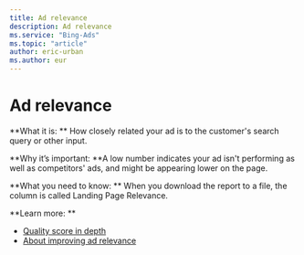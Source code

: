 ```yaml
---
title: Ad relevance
description: Ad relevance
ms.service: "Bing-Ads"
ms.topic: "article"
author: eric-urban
ms.author: eur
---
```


# Ad relevance

**What it is: **    How closely related your ad is to the customer's search query or other input.

**Why it’s important: **A low number indicates your ad isn't performing as well as competitors' ads, and might be appearing lower on the page.

**What you need to know: **    When you download the report to a file, the column is called Landing Page Relevance.

**Learn more: **
- [Quality score in depth](../hlp_BA_CONC_AboutQualityScore.md)
- [About improving ad relevance](../hlp_BA_CONC_AboutIncreasingAdRelevance.md)



